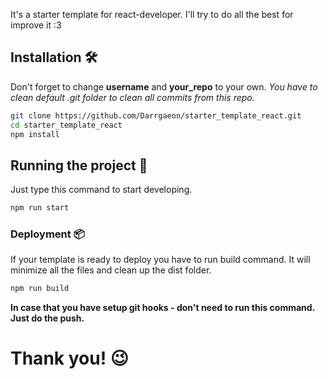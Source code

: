 It's a starter template for react-developer.  I'll try to do all the best for improve it :3

## Installation 🛠
Don't forget to change **username** and **your_repo** to your own.
*You have to clean default .git folder to clean all commits from this repo.*
```Bash
git clone https://github.com/Darrgaeon/starter_template_react.git
cd starter_template_react
npm install
```

## Running the project 🚀
Just type this command to start developing.
```Bash
npm run start
```

### Deployment 📦
If your template is ready to deploy you have to run build command. It will minimize all the files and
clean up the dist folder.

```Bash
npm run build
```

**In case that you have setup git hooks - don't need to run this command. Just do the push.** 

# Thank you! 😉
